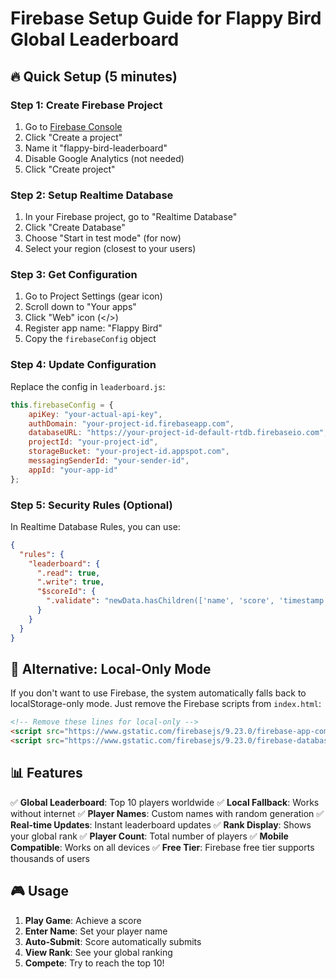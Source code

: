 # Firebase Setup Guide for Flappy Bird Global Leaderboard

## 🔥 Quick Setup (5 minutes)

### Step 1: Create Firebase Project
1. Go to [Firebase Console](https://console.firebase.google.com/)
2. Click "Create a project"
3. Name it "flappy-bird-leaderboard" 
4. Disable Google Analytics (not needed)
5. Click "Create project"

### Step 2: Setup Realtime Database
1. In your Firebase project, go to "Realtime Database"
2. Click "Create Database"
3. Choose "Start in test mode" (for now)
4. Select your region (closest to your users)

### Step 3: Get Configuration
1. Go to Project Settings (gear icon)
2. Scroll down to "Your apps"
3. Click "Web" icon (</>)
4. Register app name: "Flappy Bird"
5. Copy the `firebaseConfig` object

### Step 4: Update Configuration
Replace the config in `leaderboard.js`:

```javascript
this.firebaseConfig = {
    apiKey: "your-actual-api-key",
    authDomain: "your-project-id.firebaseapp.com",
    databaseURL: "https://your-project-id-default-rtdb.firebaseio.com",
    projectId: "your-project-id",
    storageBucket: "your-project-id.appspot.com",
    messagingSenderId: "your-sender-id",
    appId: "your-app-id"
};
```

### Step 5: Security Rules (Optional)
In Realtime Database Rules, you can use:

```json
{
  "rules": {
    "leaderboard": {
      ".read": true,
      ".write": true,
      "$scoreId": {
        ".validate": "newData.hasChildren(['name', 'score', 'timestamp'])"
      }
    }
  }
}
```

## 🚀 Alternative: Local-Only Mode

If you don't want to use Firebase, the system automatically falls back to localStorage-only mode. Just remove the Firebase scripts from `index.html`:

```html
<!-- Remove these lines for local-only -->
<script src="https://www.gstatic.com/firebasejs/9.23.0/firebase-app-compat.js"></script>
<script src="https://www.gstatic.com/firebasejs/9.23.0/firebase-database-compat.js"></script>
```

## 📊 Features

✅ **Global Leaderboard**: Top 10 players worldwide
✅ **Local Fallback**: Works without internet
✅ **Player Names**: Custom names with random generation
✅ **Real-time Updates**: Instant leaderboard updates
✅ **Rank Display**: Shows your global rank
✅ **Player Count**: Total number of players
✅ **Mobile Compatible**: Works on all devices
✅ **Free Tier**: Firebase free tier supports thousands of users

## 🎮 Usage

1. **Play Game**: Achieve a score
2. **Enter Name**: Set your player name
3. **Auto-Submit**: Score automatically submits
4. **View Rank**: See your global ranking
5. **Compete**: Try to reach the top 10!
